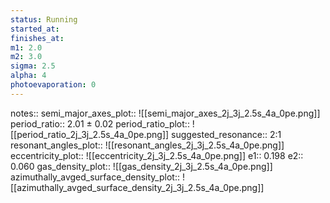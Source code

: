 ```yaml
---
status: Running
started_at:
finishes_at:
m1: 2.0
m2: 3.0
sigma: 2.5
alpha: 4
photoevaporation: 0
---
```


notes::
semi_major_axes_plot:: ![[semi_major_axes_2j_3j_2.5s_4a_0pe.png]]
period_ratio:: 2.01 ± 0.02
period_ratio_plot:: ![[period_ratio_2j_3j_2.5s_4a_0pe.png]]
suggested_resonance:: 2:1
resonant_angles_plot:: ![[resonant_angles_2j_3j_2.5s_4a_0pe.png]]
eccentricity_plot:: ![[eccentricity_2j_3j_2.5s_4a_0pe.png]]
e1:: 0.198
e2:: 0.060
gas_density_plot:: ![[gas_density_2j_3j_2.5s_4a_0pe.png]]
azimuthally_avged_surface_density_plot:: ![[azimuthally_avged_surface_density_2j_3j_2.5s_4a_0pe.png]]
